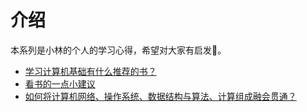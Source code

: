 # 介绍

本系列是小林的个人的学习心得，希望对大家有启发:muscle:。

- [学习计算机基础有什么推荐的书？](/cs_learn/cs_learn.md)
- [看书的一点小建议](/cs_learn/look_book.md)
- [ 如何将计算机网络、操作系统、数据结构与算法、计算组成融会贯通？](/cs_learn/feel_cs.md)

